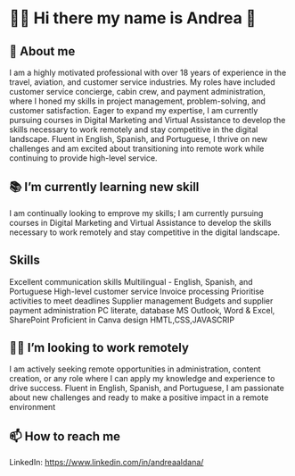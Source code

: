 # 💁‍♀️ Hi there my name is Andrea 👋

## 💃 About me
I am a highly motivated professional with over 18 years of experience in the travel, aviation, and customer service industries. My roles have included customer service concierge, cabin crew, and payment administration, where I honed my skills in project management, problem-solving, and customer satisfaction.
Eager to expand my expertise, I am currently pursuing courses in Digital Marketing and Virtual Assistance to develop the skills necessary to work remotely and stay competitive in the digital landscape. Fluent in English, Spanish, and Portuguese, I thrive on new challenges and am excited about transitioning into remote work while continuing to provide high-level service.
## 📚 I’m currently learning new skill
I am continually looking to emprove my skills; I am currently pursuing courses in Digital Marketing and Virtual Assistance to develop the skills necessary to work remotely and stay competitive in the digital landscape.

## Skills
Excellent communication skills
Multilingual - English, Spanish, and Portuguese
High-level customer service
Invoice processing
Prioritise activities to meet deadlines
Supplier management
Budgets and supplier payment administration
PC literate, database MS Outlook, Word & Excel, SharePoint
Proficient in Canva design
HMTL,CSS,JAVASCRIP

## 👩‍💻 I’m looking to work remotely
I am actively seeking remote opportunities in administration, content creation, or any role where I can apply my knowledge and experience to drive success. Fluent in English, Spanish, and Portuguese, I am passionate about new challenges and ready to make a positive impact in a remote environment

## 📫 How to reach me
LinkedIn: https://www.linkedin.com/in/andreaaldana/



 
 
